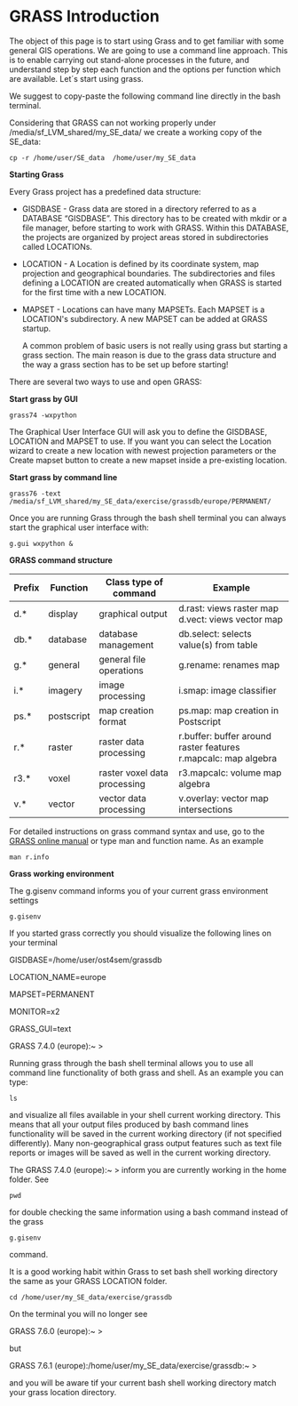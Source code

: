 # GRASS Introduction

The object of this page is to start using Grass and to get familiar with some general GIS operations. We are going to use a command line approach. This is to enable carrying out stand-alone processes in the future, and understand step by step each function and the options per function which are available. Let´s start using grass.

We suggest to copy-paste the following command line directly in the bash terminal. 

Considering that GRASS can not working properly under /media/sf_LVM_shared/my_SE_data/ we create a working copy of the SE_data:

    cp -r /home/user/SE_data  /home/user/my_SE_data

**Starting Grass**

Every Grass project has a predefined data structure:

- GISDBASE - Grass data are stored in a directory referred to as a DATABASE “GISDBASE”. This directory has to be created with mkdir or a file manager, before starting to work with GRASS. Within this DATABASE, the projects are organized by project areas stored in subdirectories called LOCATIONs.

- LOCATION - A Location is defined by its coordinate system, map projection and geographical boundaries. The subdirectories and files defining a LOCATION are created automatically when GRASS is started for the first time with a new LOCATION.

- MAPSET - Locations can have many MAPSETs. Each MAPSET is a LOCATION's subdirectory. A new MAPSET can be added at GRASS startup.

    A common problem of basic users is not really using grass but starting a grass section. The main reason is due to the grass data structure and the way a grass section has to be set up before starting!


There are several two ways to use and open GRASS: 

**Start grass by GUI**

    grass74 -wxpython

The Graphical User Interface GUI will ask you to define the GISDBASE, LOCATION and MAPSET to use. If you want you can select the Location wizard to create a new location with newest projection parameters or the Create mapset button to create a new mapset inside a pre-existing location.

**Start grass by command line**

    grass76 -text /media/sf_LVM_shared/my_SE_data/exercise/grassdb/europe/PERMANENT/

Once you are running Grass through the bash shell terminal you can always start the graphical user interface with:

    g.gui wxpython &

**GRASS command structure**


| Prefix 	| Function   	| Class type of command        	| Example                                                        	|
|--------	|------------	|------------------------------	|----------------------------------------------------------------	|
| d.*    	|   display  	| graphical output             	| d.rast: views raster map d.vect: views vector map              	|
| db.*   	|  database  	| database management          	| db.select: selects value(s) from table                         	|
| g.*    	|   general  	| general file operations      	| g.rename: renames map                                          	|
| i.*    	|   imagery  	| image processing             	| i.smap: image classifier                                       	|
| ps.*   	| postscript 	| map creation format          	| ps.map: map creation in Postscript                             	|
| r.*    	| raster     	| raster data processing       	| r.buffer: buffer around raster features r.mapcalc: map algebra 	|
| r3.*   	| voxel      	| raster voxel data processing 	| r3.mapcalc: volume map algebra                                 	|
| v.*    	| vector     	| vector data processing       	| v.overlay: vector map intersections                            	|



For detailed instructions on grass command syntax and use, go to the [GRASS online manual](https://grass.osgeo.org/learn/manuals/) or type man and function name. As an example

    man r.info

**Grass working environment**

The g.gisenv command informs you of your current grass environment settings

    g.gisenv

If you started grass correctly you should visualize the following lines on your terminal

GISDBASE=/home/user/ost4sem/grassdb

LOCATION_NAME=europe

MAPSET=PERMANENT

MONITOR=x2

GRASS_GUI=text

GRASS 7.4.0 (europe):~ > 


Running grass through the bash shell terminal allows you to use all command line functionality of both grass and shell. As an example you can type:

    ls

and visualize all files available in your shell current working directory. This means that all your output files produced by bash command lines functionality will be saved in the current working directory (if not specified differently). Many non-geographical grass output features such as text file reports or images will be saved as well in the current working directory. 

The GRASS 7.4.0 (europe):~ > inform you are currently working in the home folder. See

    pwd

for double checking the same information using a bash command instead of the grass 

    g.gisenv

command.

It is a good working habit within Grass to set bash shell working directory the same as your GRASS LOCATION folder.

    cd /home/user/my_SE_data/exercise/grassdb

On the terminal you will no longer see

GRASS 7.6.0 (europe):~ >
 
but

GRASS 7.6.1 (europe):/home/user/my_SE_data/exercise/grassdb:~ > 

and you will be aware tif your current bash shell working directory match your grass location directory.
